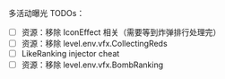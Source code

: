 多活动曝光 TODOs：

- [ ] 资源：移除 IconEffect 相关（需要等到炸弹排行处理完）
- [ ] 资源：移除 level.env.vfx.CollectingReds
- [ ] LikeRanking injector cheat
- [ ] 资源：移除 level.env.vfx.BombRanking